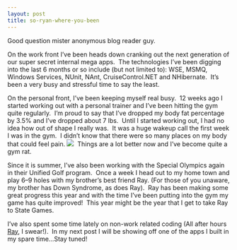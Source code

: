 ```yaml
---
layout: post
title: so-ryan-where-you-been
---
```

Good question mister anonymous blog reader guy.

On the work front I’ve been heads down cranking out the next generation
of our super secret internal mega apps.  The technologies I’ve been
digging into the last 6 months or so include (but not limited to): WSE,
MSMQ, Windows Services, NUnit, NAnt, CruiseControl.NET and NHibernate. 
It’s been a very busy and stressful time to say the least.

On the personal front, I’ve been keeping myself real busy.  12 weeks ago
I started working out with a personal trainer and I’ve been hitting the
gym quite regularly.  I’m proud to say that I’ve dropped my body fat
percentage by 3.5% and I’ve dropped about 7 lbs.  Until I started
working out, I had no idea how out of shape I really was.  It was a huge
wakeup call the first week I was in the gym.  I didn’t know that there
were so many places on my body that could feel pain.
![](http://blogs.geekdojo.net/ryan/images/smile1.gif)  Things are a lot
better now and I’ve become quite a gym rat.

Since it is summer, I’ve also been working with the Special Olympics
again in their Unified Golf program.  Once a week I head out to my home
town and play 6–9 holes with my brother’s best friend Ray. (For those of
you unaware, my brother has Down Syndrome, as does Ray).  Ray has been
making some great progress this year and with the time I’ve been putting
into the gym my game has quite improved!  This year might be the year
that I get to take Ray to State Games.

I’ve also spent some time lately on non-work related coding (All after
hours [Ray](http://blogs.geekdojo.net/jez), I swear!).  In my next post
I will be showing off one of the apps I built in my spare time…Stay
tuned!
